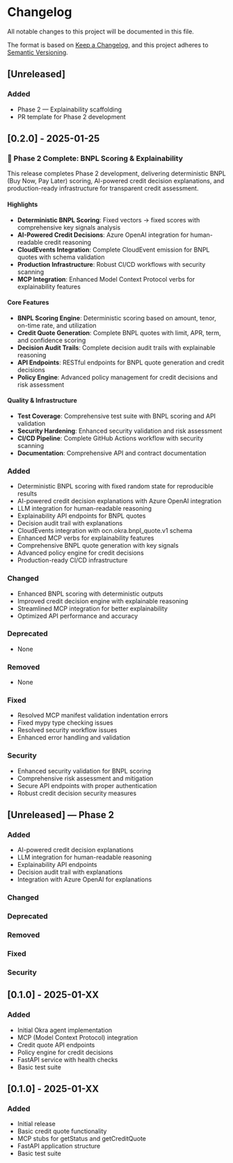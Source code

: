 # Changelog

All notable changes to this project will be documented in this file.

The format is based on [Keep a Changelog](https://keepachangelog.com/en/1.0.0/),
and this project adheres to [Semantic Versioning](https://semver.org/spec/v2.0.0.html).

## [Unreleased]

### Added
- Phase 2 — Explainability scaffolding
- PR template for Phase 2 development

## [0.2.0] - 2025-01-25

### 🚀 Phase 2 Complete: BNPL Scoring & Explainability

This release completes Phase 2 development, delivering deterministic BNPL (Buy Now, Pay Later) scoring, AI-powered credit decision explanations, and production-ready infrastructure for transparent credit assessment.

#### Highlights
- **Deterministic BNPL Scoring**: Fixed vectors → fixed scores with comprehensive key signals analysis
- **AI-Powered Credit Decisions**: Azure OpenAI integration for human-readable credit reasoning
- **CloudEvents Integration**: Complete CloudEvent emission for BNPL quotes with schema validation
- **Production Infrastructure**: Robust CI/CD workflows with security scanning
- **MCP Integration**: Enhanced Model Context Protocol verbs for explainability features

#### Core Features
- **BNPL Scoring Engine**: Deterministic scoring based on amount, tenor, on-time rate, and utilization
- **Credit Quote Generation**: Complete BNPL quotes with limit, APR, term, and confidence scoring
- **Decision Audit Trails**: Complete decision audit trails with explainable reasoning
- **API Endpoints**: RESTful endpoints for BNPL quote generation and credit decisions
- **Policy Engine**: Advanced policy management for credit decisions and risk assessment

#### Quality & Infrastructure
- **Test Coverage**: Comprehensive test suite with BNPL scoring and API validation
- **Security Hardening**: Enhanced security validation and risk assessment
- **CI/CD Pipeline**: Complete GitHub Actions workflow with security scanning
- **Documentation**: Comprehensive API and contract documentation

### Added
- Deterministic BNPL scoring with fixed random state for reproducible results
- AI-powered credit decision explanations with Azure OpenAI integration
- LLM integration for human-readable reasoning
- Explainability API endpoints for BNPL quotes
- Decision audit trail with explanations
- CloudEvents integration with ocn.okra.bnpl_quote.v1 schema
- Enhanced MCP verbs for explainability features
- Comprehensive BNPL quote generation with key signals
- Advanced policy engine for credit decisions
- Production-ready CI/CD infrastructure

### Changed
- Enhanced BNPL scoring with deterministic outputs
- Improved credit decision engine with explainable reasoning
- Streamlined MCP integration for better explainability
- Optimized API performance and accuracy

### Deprecated
- None

### Removed
- None

### Fixed
- Resolved MCP manifest validation indentation errors
- Fixed mypy type checking issues
- Resolved security workflow issues
- Enhanced error handling and validation

### Security
- Enhanced security validation for BNPL scoring
- Comprehensive risk assessment and mitigation
- Secure API endpoints with proper authentication
- Robust credit decision security measures

## [Unreleased] — Phase 2

### Added
- AI-powered credit decision explanations
- LLM integration for human-readable reasoning
- Explainability API endpoints
- Decision audit trail with explanations
- Integration with Azure OpenAI for explanations

### Changed

### Deprecated

### Removed

### Fixed

### Security

## [0.1.0] - 2025-01-XX

### Added
- Initial Okra agent implementation
- MCP (Model Context Protocol) integration
- Credit quote API endpoints
- Policy engine for credit decisions
- FastAPI service with health checks
- Basic test suite

## [0.1.0] - 2025-01-XX

### Added
- Initial release
- Basic credit quote functionality
- MCP stubs for getStatus and getCreditQuote
- FastAPI application structure
- Basic test suite
